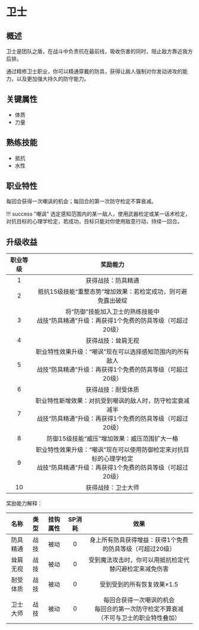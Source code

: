 # 卫士

## 概述

卫士是团队之盾，在战斗中负责抗在最前线，吸收伤害的同时，阻止敌方靠近我方后排。

通过精修卫士职业，你可以精通穿戴的防具，获得让敌人强制对你发动进攻的能力，以及更加强大持久的防守能力。

## 关键属性

* 体质
* 力量

## 熟练技能

* 抵抗
* 水性
  
## 职业特性

每回合获得一次嘲讽的机会；每回合的第一次防守检定不算衰减。

!!! success "嘲讽"
    选定感知范围内的某一敌人，使用武器检定或某一话术检定，对抗目标的心理学检定，若成功，目标只能对你使用敌意行动，持续一回合。

## 升级收益

职业等级|奖励能力
:--:|:--:
1|获得战技：防具精通
2|抵抗15级技能“重整态势”增加效果：若检定成功，则可避免露出破绽
3|将“防御”技能加入卫士的熟练技能中<br>战技“防具精通”升级：再获得1个免费的防具等级（可超过20级）
4|获得战技：耸肩无视
5|职业特性效果升级：“嘲讽”现在可以选择感知范围内的所有敌人<br>战技“防具精通”升级：再获得1个免费的防具等级（可超过20级）
6|获得战技：耐受体质
7|职业特性新增效果：对抗受到嘲讽的敌人时，防守检定衰减减半<br>战技“防具精通”升级：再获得1个免费的防具等级（可超过20级）
8|防御15级技能“威压”增加效果：威压范围扩大一格
9|职业特性效果升级：“嘲讽”现在可以使用防御检定来对抗目标的心理学检定<br>战技“防具精通”升级：再获得1个免费的防具等级（可超过20级）
10|获得战技：卫士大师

奖励能力解释：

名称|类型|挂钩属性|SP消耗|效果
:--:|:--:|:--:|:--:|:--:
防具精通|战技|被动|0|身上所有防具获得增益：获得1个免费的防具等级（可超过20级）
耸肩无视|战技|被动|0|受到魔法攻击时，你可以用抵抗检定代替闪避检定来减免伤害
耐受体质|战技|被动|0|受到受到的所有恢复效果×1.5
卫士大师|战技|被动|0|每回合获得一次嘲讽的机会<br>每回合的第一次防守检定不算衰减<br>（不可与卫士的职业特性叠加）
